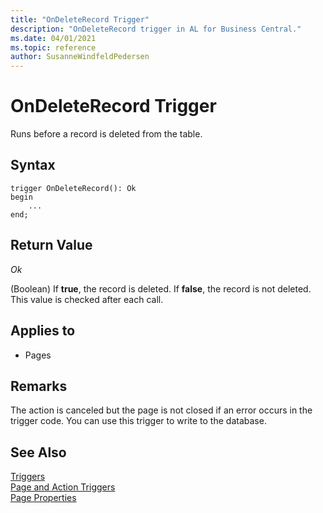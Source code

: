 ```yaml
---
title: "OnDeleteRecord Trigger"
description: "OnDeleteRecord trigger in AL for Business Central."
ms.date: 04/01/2021
ms.topic: reference
author: SusanneWindfeldPedersen
---
```


# OnDeleteRecord Trigger

Runs before a record is deleted from the table.  
  
## Syntax  

```AL
trigger OnDeleteRecord(): Ok
begin
    ...
end;
``` 
  
## Return Value

 *Ok*  
  
 \(Boolean\) If **true**, the record is deleted. If **false**, the record is not deleted. This value is checked after each  call.  
  
## Applies to  
  
- Pages  
  
## Remarks  

The action is canceled but the page is not closed if an error occurs in the trigger code. You can use this trigger to write to the database.  
  
## See Also  

[Triggers](devenv-triggers.md)  
[Page and Action Triggers](devenv-page-and-action-triggers.md)  
[Page Properties](../properties/devenv-properties.md)